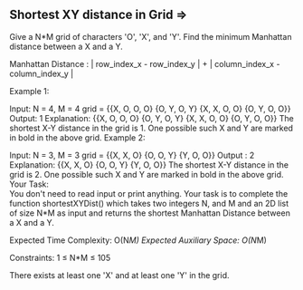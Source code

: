 Shortest XY distance in Grid   =>
-----------------------------



Give a N*M grid of characters 'O', 'X', and 'Y'. Find the minimum Manhattan distance between a X and a Y.

Manhattan Distance :
| row_index_x - row_index_y | + | column_index_x - column_index_y |


Example 1:

Input:
N = 4, M = 4
grid  = {{X, O, O, O}
         {O, Y, O, Y}
         {X, X, O, O}
         {O, Y, O, O}}
Output:
1
Explanation:
{{X, O, O, O}
{O, Y, O, Y}
{X, X, O, O}
{O, Y, O, O}}
The shortest X-Y distance in the grid is 1.
One possible such X and Y are marked in bold
in the above grid.
Example 2:

Input:
N = 3, M = 3
grid = {{X, X, O}
        {O, O, Y}
        {Y, O, O}}
Output :
2
Explanation:
{{X, X, O}
 {O, O, Y}
 {Y, O, O}}
The shortest X-Y distance in the grid is 2.
One possible such X and Y are marked in bold
in the above grid.
Your Task:  
You don't need to read input or print anything. Your task is to complete the function shortestXYDist() which takes two integers N, and M and an 2D list of size N*M as input and returns the shortest Manhattan Distance between a X and a Y.

Expected Time Complexity: O(N*M)
Expected Auxiliary Space: O(N*M)


Constraints:
1 ≤ N*M ≤ 105 

There exists at least one 'X' and at least one 'Y' in the grid.

